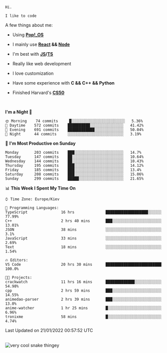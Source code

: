 ```
Hi.

I like to code
```

A few things about me:

-   Using **[Pop!\_OS](https://pop.system76.com/)**

-   I mainly use **[React](https://reactjs.org/) && [Node](https://nodejs.org/en/)**

-   I'm best with **[JS](https://www.javascript.com/)/[TS](https://www.typescriptlang.org/)**

-   Really like web development

-   I love customization

-   Have some experience with **C && C++ && Python**

-   Finished Harvard's **[CS50](https://cs50.harvard.edu)**

<br>

<!--START_SECTION:waka-->
**I'm a Night 🦉** 

```text
🌞 Morning    74 commits     █░░░░░░░░░░░░░░░░░░░░░░░░   5.36% 
🌆 Daytime    572 commits    ██████████░░░░░░░░░░░░░░░   41.42% 
🌃 Evening    691 commits    ████████████░░░░░░░░░░░░░   50.04% 
🌙 Night      44 commits     ░░░░░░░░░░░░░░░░░░░░░░░░░   3.19%

```
📅 **I'm Most Productive on Sunday** 

```text
Monday       203 commits    ███░░░░░░░░░░░░░░░░░░░░░░   14.7% 
Tuesday      147 commits    ██░░░░░░░░░░░░░░░░░░░░░░░   10.64% 
Wednesday    144 commits    ██░░░░░░░░░░░░░░░░░░░░░░░   10.43% 
Thursday     195 commits    ███░░░░░░░░░░░░░░░░░░░░░░   14.12% 
Friday       185 commits    ███░░░░░░░░░░░░░░░░░░░░░░   13.4% 
Saturday     208 commits    ███░░░░░░░░░░░░░░░░░░░░░░   15.06% 
Sunday       299 commits    █████░░░░░░░░░░░░░░░░░░░░   21.65%

```


📊 **This Week I Spent My Time On** 

```text
⌚︎ Time Zone: Europe/Kiev

💬 Programming Languages: 
TypeScript               16 hrs              ███████████████████░░░░░░   77.99% 
C++                      2 hrs 40 mins       ███░░░░░░░░░░░░░░░░░░░░░░   13.01% 
JSON                     38 mins             ░░░░░░░░░░░░░░░░░░░░░░░░░   3.1% 
JavaScript               33 mins             ░░░░░░░░░░░░░░░░░░░░░░░░░   2.69% 
Text                     18 mins             ░░░░░░░░░░░░░░░░░░░░░░░░░   1.54%

🔥 Editors: 
VS Code                  20 hrs 30 mins      █████████████████████████   100.0%

🐱‍💻 Projects: 
crackwatch               11 hrs 16 mins      █████████████░░░░░░░░░░░░   54.98% 
cpp                      2 hrs 59 mins       ███░░░░░░░░░░░░░░░░░░░░░░   14.55% 
animedao-parser          2 hrs 39 mins       ███░░░░░░░░░░░░░░░░░░░░░░   13.0% 
anime-watcher            1 hr 25 mins        █░░░░░░░░░░░░░░░░░░░░░░░░   6.96% 
tronixme                 58 mins             █░░░░░░░░░░░░░░░░░░░░░░░░   4.74%

```


 Last Updated on 21/01/2022 00:57:52 UTC
<!--END_SECTION:waka-->

<br>

<img title="" src="https://raw.githubusercontent.com/Trunkelis/Trunkelis/output/github-contribution-grid-snake.svg" alt="very cool snake thingey" data-align="left">
